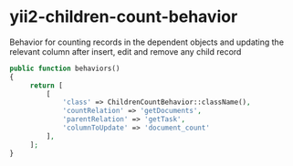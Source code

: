 yii2-children-count-behavior
============================
Behavior for counting records in the dependent objects and updating the relevant column after insert, edit and remove any child record
 
```php
public function behaviors()
{
     return [
         [
             'class' => ChildrenCountBehavior::className(),
             'countRelation' => 'getDocuments',
             'parentRelation' => 'getTask',
             'columnToUpdate' => 'document_count'
         ],
     ];
}
  ```
